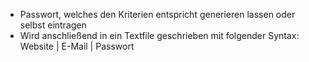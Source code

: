 - Passwort, welches den Kriterien entspricht generieren lassen oder selbst eintragen
- Wird anschließend in ein Textfile geschrieben mit folgender Syntax: Website | E-Mail | Passwort